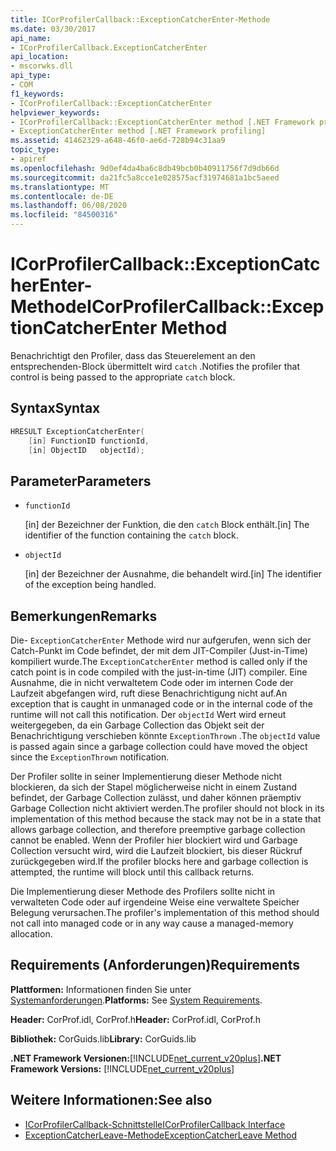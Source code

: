 ```yaml
---
title: ICorProfilerCallback::ExceptionCatcherEnter-Methode
ms.date: 03/30/2017
api_name:
- ICorProfilerCallback.ExceptionCatcherEnter
api_location:
- mscorwks.dll
api_type:
- COM
f1_keywords:
- ICorProfilerCallback::ExceptionCatcherEnter
helpviewer_keywords:
- ICorProfilerCallback::ExceptionCatcherEnter method [.NET Framework profiling]
- ExceptionCatcherEnter method [.NET Framework profiling]
ms.assetid: 41462329-a648-46f0-ae6d-728b94c31aa9
topic_type:
- apiref
ms.openlocfilehash: 9d0ef4da4ba6c8db49bcb0b40911756f7d9db66d
ms.sourcegitcommit: da21fc5a8cce1e028575acf31974681a1bc5aeed
ms.translationtype: MT
ms.contentlocale: de-DE
ms.lasthandoff: 06/08/2020
ms.locfileid: "84500316"
---
```

# <a name="icorprofilercallbackexceptioncatcherenter-method"></a><span data-ttu-id="74f2f-102">ICorProfilerCallback::ExceptionCatcherEnter-Methode</span><span class="sxs-lookup"><span data-stu-id="74f2f-102">ICorProfilerCallback::ExceptionCatcherEnter Method</span></span>
<span data-ttu-id="74f2f-103">Benachrichtigt den Profiler, dass das Steuerelement an den entsprechenden-Block übermittelt wird `catch` .</span><span class="sxs-lookup"><span data-stu-id="74f2f-103">Notifies the profiler that control is being passed to the appropriate `catch` block.</span></span>  
  
## <a name="syntax"></a><span data-ttu-id="74f2f-104">Syntax</span><span class="sxs-lookup"><span data-stu-id="74f2f-104">Syntax</span></span>  
  
```cpp  
HRESULT ExceptionCatcherEnter(  
    [in] FunctionID functionId,  
    [in] ObjectID   objectId);  
```  
  
## <a name="parameters"></a><span data-ttu-id="74f2f-105">Parameter</span><span class="sxs-lookup"><span data-stu-id="74f2f-105">Parameters</span></span>

- `functionId`

  <span data-ttu-id="74f2f-106">\[in] der Bezeichner der Funktion, die den `catch` Block enthält.</span><span class="sxs-lookup"><span data-stu-id="74f2f-106">\[in] The identifier of the function containing the `catch` block.</span></span>
  
- `objectId`

  <span data-ttu-id="74f2f-107">\[in] der Bezeichner der Ausnahme, die behandelt wird.</span><span class="sxs-lookup"><span data-stu-id="74f2f-107">\[in] The identifier of the exception being handled.</span></span>

## <a name="remarks"></a><span data-ttu-id="74f2f-108">Bemerkungen</span><span class="sxs-lookup"><span data-stu-id="74f2f-108">Remarks</span></span>  
 <span data-ttu-id="74f2f-109">Die- `ExceptionCatcherEnter` Methode wird nur aufgerufen, wenn sich der Catch-Punkt im Code befindet, der mit dem JIT-Compiler (Just-in-Time) kompiliert wurde.</span><span class="sxs-lookup"><span data-stu-id="74f2f-109">The `ExceptionCatcherEnter` method is called only if the catch point is in code compiled with the just-in-time (JIT) compiler.</span></span> <span data-ttu-id="74f2f-110">Eine Ausnahme, die in nicht verwaltetem Code oder im internen Code der Laufzeit abgefangen wird, ruft diese Benachrichtigung nicht auf.</span><span class="sxs-lookup"><span data-stu-id="74f2f-110">An exception that is caught in unmanaged code or in the internal code of the runtime will not call this notification.</span></span> <span data-ttu-id="74f2f-111">Der `objectId` Wert wird erneut weitergegeben, da ein Garbage Collection das Objekt seit der Benachrichtigung verschieben könnte `ExceptionThrown` .</span><span class="sxs-lookup"><span data-stu-id="74f2f-111">The `objectId` value is passed again since a garbage collection could have moved the object since the `ExceptionThrown` notification.</span></span>  
  
 <span data-ttu-id="74f2f-112">Der Profiler sollte in seiner Implementierung dieser Methode nicht blockieren, da sich der Stapel möglicherweise nicht in einem Zustand befindet, der Garbage Collection zulässt, und daher können präemptiv Garbage Collection nicht aktiviert werden.</span><span class="sxs-lookup"><span data-stu-id="74f2f-112">The profiler should not block in its implementation of this method because the stack may not be in a state that allows garbage collection, and therefore preemptive garbage collection cannot be enabled.</span></span> <span data-ttu-id="74f2f-113">Wenn der Profiler hier blockiert wird und Garbage Collection versucht wird, wird die Laufzeit blockiert, bis dieser Rückruf zurückgegeben wird.</span><span class="sxs-lookup"><span data-stu-id="74f2f-113">If the profiler blocks here and garbage collection is attempted, the runtime will block until this callback returns.</span></span>  
  
 <span data-ttu-id="74f2f-114">Die Implementierung dieser Methode des Profilers sollte nicht in verwalteten Code oder auf irgendeine Weise eine verwaltete Speicher Belegung verursachen.</span><span class="sxs-lookup"><span data-stu-id="74f2f-114">The profiler's implementation of this method should not call into managed code or in any way cause a managed-memory allocation.</span></span>  
  
## <a name="requirements"></a><span data-ttu-id="74f2f-115">Requirements (Anforderungen)</span><span class="sxs-lookup"><span data-stu-id="74f2f-115">Requirements</span></span>  
 <span data-ttu-id="74f2f-116">**Plattformen:** Informationen finden Sie unter [Systemanforderungen](../../get-started/system-requirements.md).</span><span class="sxs-lookup"><span data-stu-id="74f2f-116">**Platforms:** See [System Requirements](../../get-started/system-requirements.md).</span></span>  
  
 <span data-ttu-id="74f2f-117">**Header:** CorProf.idl, CorProf.h</span><span class="sxs-lookup"><span data-stu-id="74f2f-117">**Header:** CorProf.idl, CorProf.h</span></span>  
  
 <span data-ttu-id="74f2f-118">**Bibliothek:** CorGuids.lib</span><span class="sxs-lookup"><span data-stu-id="74f2f-118">**Library:** CorGuids.lib</span></span>  
  
 <span data-ttu-id="74f2f-119">**.NET Framework Versionen:**[!INCLUDE[net_current_v20plus](../../../../includes/net-current-v20plus-md.md)]</span><span class="sxs-lookup"><span data-stu-id="74f2f-119">**.NET Framework Versions:** [!INCLUDE[net_current_v20plus](../../../../includes/net-current-v20plus-md.md)]</span></span>  
  
## <a name="see-also"></a><span data-ttu-id="74f2f-120">Weitere Informationen:</span><span class="sxs-lookup"><span data-stu-id="74f2f-120">See also</span></span>

- [<span data-ttu-id="74f2f-121">ICorProfilerCallback-Schnittstelle</span><span class="sxs-lookup"><span data-stu-id="74f2f-121">ICorProfilerCallback Interface</span></span>](icorprofilercallback-interface.md)
- [<span data-ttu-id="74f2f-122">ExceptionCatcherLeave-Methode</span><span class="sxs-lookup"><span data-stu-id="74f2f-122">ExceptionCatcherLeave Method</span></span>](icorprofilercallback-exceptioncatcherleave-method.md)
